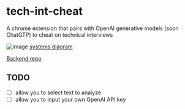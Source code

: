# tech-int-cheat
A chrome extension that pairs with OpenAI generative models (soon ChatGTP) to cheat on technical interviews

![image](https://user-images.githubusercontent.com/37946988/207682493-a11d9229-96b1-4ead-9e8c-bdd571efe406.png)
[systems diagram](https://www.figma.com/file/H707JodSalGWCyAHyGVVfA/interview-cheat-chrome-extension?node-id=0%3A1&t=tvstjyEtM2OKomLB-1)

[Backend repo](https://github.com/CakeCrusher/tech-int-cheat-backend)

## TODO
 - [ ] allow you to select text to analyze
 - [ ] allow you to input your own OpenAI API key
